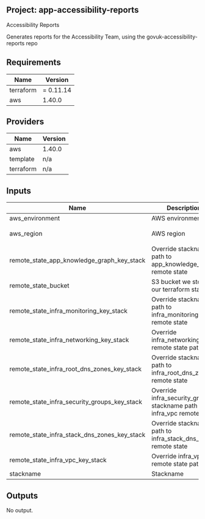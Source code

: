 ## Project: app-accessibility-reports

Accessibility Reports

Generates reports for the Accessibility Team, using the govuk-accessibility-reports repo

## Requirements

| Name | Version |
|------|---------|
| terraform | = 0.11.14 |
| aws | 1.40.0 |

## Providers

| Name | Version |
|------|---------|
| aws | 1.40.0 |
| template | n/a |
| terraform | n/a |

## Inputs

| Name | Description | Type | Default | Required |
|------|-------------|------|---------|:--------:|
| aws\_environment | AWS environment | `string` | n/a | yes |
| aws\_region | AWS region | `string` | `"eu-west-1"` | no |
| remote\_state\_app\_knowledge\_graph\_key\_stack | Override stackname path to app\_knowledge\_graph remote state | `string` | `""` | no |
| remote\_state\_bucket | S3 bucket we store our terraform state in | `string` | n/a | yes |
| remote\_state\_infra\_monitoring\_key\_stack | Override stackname path to infra\_monitoring remote state | `string` | `""` | no |
| remote\_state\_infra\_networking\_key\_stack | Override infra\_networking remote state path | `string` | `""` | no |
| remote\_state\_infra\_root\_dns\_zones\_key\_stack | Override stackname path to infra\_root\_dns\_zones remote state | `string` | `""` | no |
| remote\_state\_infra\_security\_groups\_key\_stack | Override infra\_security\_groups stackname path to infra\_vpc remote state | `string` | `""` | no |
| remote\_state\_infra\_stack\_dns\_zones\_key\_stack | Override stackname path to infra\_stack\_dns\_zones remote state | `string` | `""` | no |
| remote\_state\_infra\_vpc\_key\_stack | Override infra\_vpc remote state path | `string` | `""` | no |
| stackname | Stackname | `string` | n/a | yes |

## Outputs

No output.

